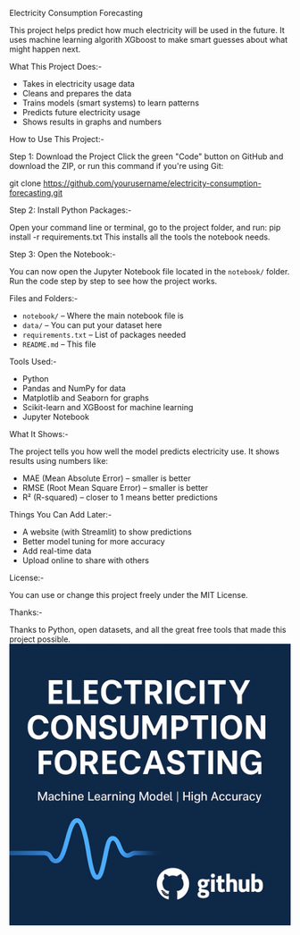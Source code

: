 Electricity Consumption Forecasting

This project helps predict how much electricity will be used in the future. It uses machine learning algorith XGboost to make smart guesses about what might happen next.


What This Project Does:-

- Takes in electricity usage data
- Cleans and prepares the data
- Trains models (smart systems) to learn patterns
- Predicts future electricity usage
- Shows results in graphs and numbers


How to Use This Project:-

Step 1: Download the Project
Click the green "Code" button on GitHub and download the ZIP, or run this command if you're using Git:

git clone https://github.com/yourusername/electricity-consumption-forecasting.git

Step 2: Install Python Packages:-

Open your command line or terminal, go to the project folder, and run:
pip install -r requirements.txt
This installs all the tools the notebook needs.

Step 3: Open the Notebook:-

You can now open the Jupyter Notebook file located in the `notebook/` folder. 
Run the code step by step to see how the project works.

Files and Folders:-

- `notebook/` – Where the main notebook file is
- `data/` – You can put your dataset here
- `requirements.txt` – List of packages needed
- `README.md` – This file

Tools Used:-

- Python
- Pandas and NumPy for data
- Matplotlib and Seaborn for graphs
- Scikit-learn and XGBoost for machine learning
- Jupyter Notebook


What It Shows:-

The project tells you how well the model predicts electricity use. It shows results using numbers like:

- MAE (Mean Absolute Error) – smaller is better
- RMSE (Root Mean Square Error) – smaller is better
- R² (R-squared) – closer to 1 means better predictions

Things You Can Add Later:-

- A website (with Streamlit) to show predictions
- Better model tuning for more accuracy
- Add real-time data
- Upload online to share with others

License:-

You can use or change this project freely under the MIT License.

Thanks:-

Thanks to Python, open datasets, and all the great free tools that made this project possible.
![Banner](assets/banner.png)

